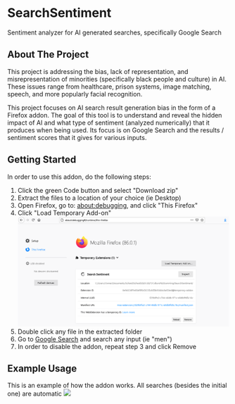 # SearchSentiment
Sentiment analyzer for AI generated searches, specifically Google Search

<!-- ABOUT THE PROJECT -->
## About The Project

This project is addressing the bias, lack of representation, and misrepresentation of minorities (specifically black people and culture) in AI. These issues range from healthcare, prison systems, image matching, speech, and more popularly facial recognition. 

This project focuses on AI search result generation bias in the form of a Firefox addon. The goal of this tool is to understand and reveal the hidden impact of AI and what type of sentiment (analyzed numerically) that it produces when being used. Its focus is on Google Search and the results / sentiment scores that it gives for various inputs. 


<!-- GETTING STARTED -->
## Getting Started

In order to use this addon, do the following steps:
1. Click the green Code button and select "Download zip" 
2. Extract the files to a location of your choice (ie Desktop)
3. Open Firefox, go to: [about:debugging](about:debugging#/runtime/this-firefox), and click "This Firefox"
4. Click "Load Temporary Add-on"
![](installExample.png)
5. Double click any file in the extracted folder
6. Go to [Google Search](https://www.google.com/) and search any input (ie "men") 
7. In order to disable the addon, repeat step 3 and click Remove

## Example Usage

This is an example of how the addon works. All searches (besides the initial one) are automatic
![](searchExample.gif)

